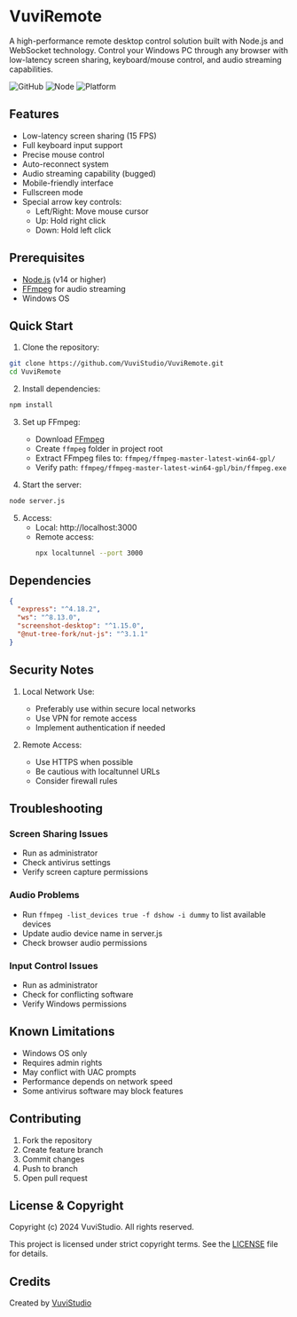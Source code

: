 # VuviRemote

A high-performance remote desktop control solution built with Node.js and WebSocket technology. Control your Windows PC through any browser with low-latency screen sharing, keyboard/mouse control, and audio streaming capabilities.

![GitHub](https://img.shields.io/github/license/VuviStudio/VuviRemote)
![Node](https://img.shields.io/badge/Node.js->=14-green)
![Platform](https://img.shields.io/badge/platform-Windows-blue)

## Features

- Low-latency screen sharing (15 FPS)
- Full keyboard input support
- Precise mouse control
- Auto-reconnect system
- Audio streaming capability (bugged)
- Mobile-friendly interface
- Fullscreen mode
- Special arrow key controls:
  - Left/Right: Move mouse cursor
  - Up: Hold right click
  - Down: Hold left click

## Prerequisites

- [Node.js](https://nodejs.org/) (v14 or higher)
- [FFmpeg](https://ffmpeg.org/download.html) for audio streaming
- Windows OS

## Quick Start

1. Clone the repository:
```bash
git clone https://github.com/VuviStudio/VuviRemote.git
cd VuviRemote
```

2. Install dependencies:
```bash
npm install
```

3. Set up FFmpeg:
   - Download [FFmpeg](https://ffmpeg.org/download.html)
   - Create `ffmpeg` folder in project root
   - Extract FFmpeg files to: `ffmpeg/ffmpeg-master-latest-win64-gpl/`
   - Verify path: `ffmpeg/ffmpeg-master-latest-win64-gpl/bin/ffmpeg.exe`

4. Start the server:
```bash
node server.js
```

5. Access:
   - Local: http://localhost:3000
   - Remote access:
     ```bash
     npx localtunnel --port 3000
     ```

## Dependencies

```json
{
  "express": "^4.18.2",
  "ws": "^8.13.0",
  "screenshot-desktop": "^1.15.0",
  "@nut-tree-fork/nut-js": "^3.1.1"
}
```

## Security Notes

1. Local Network Use:
   - Preferably use within secure local networks
   - Use VPN for remote access
   - Implement authentication if needed

2. Remote Access:
   - Use HTTPS when possible
   - Be cautious with localtunnel URLs
   - Consider firewall rules

## Troubleshooting

### Screen Sharing Issues
- Run as administrator
- Check antivirus settings
- Verify screen capture permissions

### Audio Problems
- Run `ffmpeg -list_devices true -f dshow -i dummy` to list available devices
- Update audio device name in server.js
- Check browser audio permissions

### Input Control Issues
- Run as administrator
- Check for conflicting software
- Verify Windows permissions

## Known Limitations

- Windows OS only
- Requires admin rights
- May conflict with UAC prompts
- Performance depends on network speed
- Some antivirus software may block features

## Contributing

1. Fork the repository
2. Create feature branch
3. Commit changes
4. Push to branch
5. Open pull request

## License & Copyright

Copyright (c) 2024 VuviStudio. All rights reserved.

This project is licensed under strict copyright terms. See the [LICENSE](LICENSE) file for details.

## Credits

Created by [VuviStudio](https://github.com/VuviStudio)
